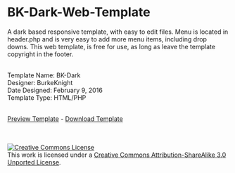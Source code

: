 # BK-Dark-Web-Template<br />
A dark based responsive template, with easy to edit files. Menu is located in header.php and is very easy to add more menu items, including drop downs. This web template, is free for use, as long as leave the template copyright in the footer.<br /><br />

Template Name: BK-Dark<br />
Designer: BurkeKnight<br />
Date Designed: February 9, 2016<br />
Template Type: HTML/PHP<br /><br />

<a href="http://www.burkeknight.com/demos/bkdark/" target="_blank">Preview Template</a> - <a href="https://github.com/BurkeKnight-Enterprises/BK-Dark-Web-Template/releases/download/1.0/BK-Dark-Web-Template_1_0.zip">Download Template</a>

<br /><br /><a rel="license" href="http://creativecommons.org/licenses/by-sa/3.0/deed.en_US"><img alt="Creative Commons License" style="border-width:0" src="http://i.creativecommons.org/l/by-sa/3.0/88x31.png" /></a><br />This work is licensed under a <a rel="license" href="http://creativecommons.org/licenses/by-sa/3.0/deed.en_US">Creative Commons Attribution-ShareAlike 3.0 Unported License</a>.


